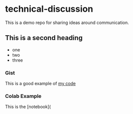 # technical-discussion
This is a demo repo for sharing ideas around communication.


## This is a second heading

* one
* two
* three

### Gist

This is a good example of [my code](https://gist.github.com/carmelocs/30f3b85690a06c0bf1891989783db658)

### Colab Example

This is the [notebook](
